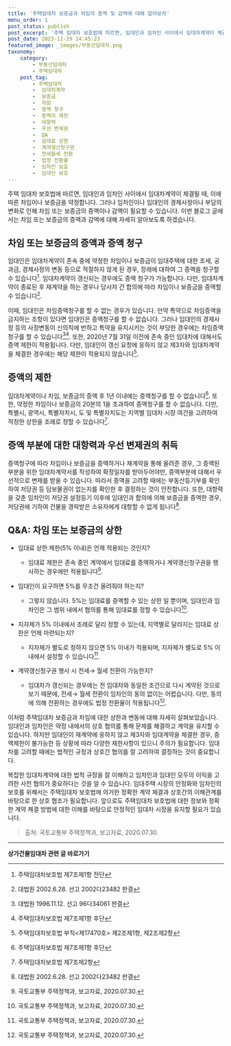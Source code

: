 ```yaml
---
title: '주택임대차 보증금과 차임의 증액 및 감액에 대해 알아보자'
menu_order: 1
post_status: publish
post_excerpt: '주택 임대차 보호법에 따르면, 임대인과 임차인 사이에서 임대차계약이 체결될 때, 이에 따른 차임이나 보증금을 약정합니다. 그러나 임차인이나 임대인의 경제사정이나 부담의 변화로 인해 차임 또는 보증금의 증액이나 감액이 필요할 수 있습니다. 이번 블로그 글에서는 차임 또는 보증금의 증액과 감액에 대해 자세히 알아보도록 하겠습니다.'
post_date: 2023-11-29 14:45:23
featured_image: _images/부동산임대차.png
taxonomy:
    category:
        - 부동산임대차
        - 주택임대차
    post_tag:
        - 주택임대차
        -  임대차계약
        -  보증금
        -  차임
        -  증액 청구
        -  증액의 제한
        -  대항력
        -  우선 변제권
        -  QA
        -  임대료 상한
        -  계약갱신청구권
        -  전세월세 전환
        -  법정 전환율
        -  임차인 보호
        -  임대인 보호
---
```



주택 임대차 보호법에 따르면, 임대인과 임차인 사이에서 임대차계약이 체결될 때, 이에 따른 차임이나 보증금을 약정합니다. 그러나 임차인이나 임대인의 경제사정이나 부담의 변화로 인해 차임 또는 보증금의 증액이나 감액이 필요할 수 있습니다. 이번 블로그 글에서는 차임 또는 보증금의 증액과 감액에 대해 자세히 알아보도록 하겠습니다.

## 차임 또는 보증금의 증액과 증액 청구

임대인은 임대차계약이 존속 중에 약정한 차임이나 보증금이 임대주택에 대한 조세, 공과금, 경제사정의 변동 등으로 적절하지 않게 된 경우, 장래에 대하여 그 증액을 청구할 수 있습니다[^1]. 임대차계약이 갱신되는 경우에도 증액 청구가 가능합니다. 다만, 임대차계약이 종료된 후 재계약을 하는 경우나 당사자 간 합의에 따라 차임이나 보증금을 증액할 수 있습니다[^2].

이때, 임대인은 차임증액청구를 할 수 없는 경우가 있습니다. 만약 특약으로 차임증액을 금지하는 조항이 있다면 임대인은 증액청구를 할 수 없습니다. 그러나 임대인의 경제사정 등의 사정변동이 신의칙에 반하고 특약을 유지시키는 것이 부당한 경우에는 차임증액청구를 할 수 있습니다[^3][^4]. 또한, 2020년 7월 31일 이전에 존속 중인 임대차에 대해서도 증액 제한이 적용됩니다. 다만, 임대인이 갱신 요청에 응하지 않고 제3자와 임대차계약을 체결한 경우에는 해당 제한이 적용되지 않습니다[^5].

## 증액의 제한

임대차계약이나 차임, 보증금의 증액 후 1년 이내에는 증액청구를 할 수 없습니다[^6]. 또한, 약정한 차임이나 보증금의 20분의 1을 초과하여 증액청구를 할 수 없습니다. 다만, 특별시, 광역시, 특별자치시, 도 및 특별자치도는 지역별 임대차 시장 여건을 고려하여 적정한 상한을 조례로 정할 수 있습니다[^7].

## 증액 부분에 대한 대항력과 우선 변제권의 취득

증액청구에 따라 차임이나 보증금을 증액하거나 재계약을 통해 올려준 경우, 그 증액된 부분을 위한 임대차계약서를 작성하여 확정일자를 받아두어야만, 증액부분에 대해서 우선적으로 변제를 받을 수 있습니다. 따라서 증액을 고려할 때에는 부동산등기부를 확인하여 저당권 등 담보물권이 없는지를 확인한 후 결정하는 것이 안전합니다. 또한, 대항력을 갖춘 임차인이 저당권 설정등기 이후에 임대인과 합의에 의해 보증금을 증액한 경우, 저당권에 기하여 건물을 경락받은 소유자에게 대항할 수 없게 됩니다[^2].

## Q&A: 차임 또는 보증금의 상한

* 임대료 상한 제한(5% 이내)은 언제 적용되는 것인지?
  - 임대료 제한은 존속 중인 계약에서 임대료를 증액하거나 계약갱신청구권을 행사하는 경우에만 적용됩니다[^8].

* 임대인이 요구하면 5%를 무조건 올려줘야 하는지?
  - 그렇지 않습니다. 5%는 임대료를 증액할 수 있는 상한 일 뿐이며, 임대인과 임차인은 그 범위 내에서 협의를 통해 임대료를 정할 수 있습니다[^8].

* 지자체가 5% 이내에서 조례로 달리 정할 수 있는데, 지역별로 달라지는 임대료 상한은 언제 마련되는지?
  - 지자체가 별도로 정하지 않으면 5% 이내가 적용되며, 지자체가 별도로 5% 이내에서 설정할 수 있습니다[^8].

* 계약갱신청구권 행사 시 전세→ 월세 전환이 가능한지?
  - 임대차가 갱신되는 경우에는 전 임대차와 동일한 조건으로 다시 계약된 것으로 보기 때문에, 전세→ 월세 전환이 임차인의 동의 없이는 어렵습니다. 다만, 동의에 의해 전환하는 경우에도 법정 전환율이 적용됩니다[^8].

이처럼 주택임대차 보증금과 차임에 대한 상한과 변동에 대해 자세히 살펴보았습니다. 임대인과 임차인은 약정 내에서의 상호 협의를 통해 문제를 해결하고 계약을 유지할 수 있습니다. 하지만 임대인이 재계약에 응하지 않고 제3자와 임대계약을 체결한 경우, 증액제한이 불가능한 등 상황에 따라 다양한 제한사항이 있으니 주의가 필요합니다. 임대차를 고려할 때에는 법적인 규정과 상호간 협의를 잘 고려하여 결정하는 것이 중요합니다.

복잡한 임대차계약에 대한 법적 규정을 잘 이해하고 임차인과 임대인 모두의 이익을 고려한 사전 협의가 중요하다는 것을 알 수 있습니다. 임대주택 시장의 안정화와 임차인의 보호를 위해서는 주택임대차 보호법에 의거한 정확한 계약 체결과 상호간의 이해관계를 바탕으로 한 상호 협조가 필요합니다. 앞으로도 주택임대차 보호법에 대한 정보와 정확한 계약 체결 방법에 대한 이해를 바탕으로 안정적인 임대차 시장을 유지할 필요가 있습니다.

> 출처: 국토교통부 주택정책과, 보고자료, 2020.07.30. 

[^1]: 주택임대차보호법 제7조제1항 전단
[^2]: 대법원 2002.6.28. 선고 2002다23482 판결
[^3]: 대법원 1996.11.12. 선고 96다34061 판결
[^4]: 주택임대차보호법 제7조제1항 후단
[^5]: 주택임대차보호법 부칙<제17470호> 제2조제1항, 제2조제2항
[^6]: 주택임대차보호법 제7조제1항 후단
[^7]: 주택임대차보호법 제7조제2항
[^8]: 국토교통부 주택정책과, 보고자료, 2020.07.30.
<!-- wp:separator -->
<hr class="wp-block-separator has-alpha-channel-opacity"/>
<!-- /wp:separator -->

<!-- wp:group {"backgroundColor":"base","layout":{"type":"constrained"}} -->
<div class="wp-block-group has-base-background-color has-background"><!-- wp:paragraph {"align":"center","fontSize":"medium"} -->
<p class="has-text-align-center has-large-font-size"><strong>상가건물임대차 관련 글 바로가기</strong></p>
<!-- /wp:paragraph -->


<!-- wp:latest-posts
{"categories":[{"id":22580,"count":19,"description":"","link":"https://uknowlaw.com/category/%ec%83%81%ea%b0%80%ea%b1%b4%eb%ac%bc%ec%9e%84%eb%8c%80%ec%b0%a8/","name":"상가건물임대차","slug":"상가건물임대차","taxonomy":"category","parent":0,"meta":[],"_links":{"self":[{"href":"https://uknowlaw.com/wp-json/wp/v2/categories/22580"}],"collection":[{"href":"https://uknowlaw.com/wp-json/wp/v2/categories"}],"about":[{"href":"https://uknowlaw.com/wp-json/wp/v2/taxonomies/category"}],"wp:post_type":[{"href":"https://uknowlaw.com/wp-json/wp/v2/posts?categories=22580"}],"curies":[{"name":"wp","href":"https://api.w.org/{rel}","templated":true}]}}],"postsToShow":100,"excerptLength":28,"postLayout":"grid","columns":2,"featuredImageAlign":"left","featuredImageSizeSlug":"large","fontSize":"small"} /--></div>
<!-- /wp:group -->
